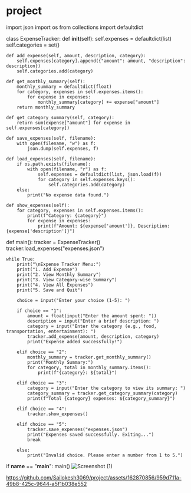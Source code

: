 # project
import json
import os
from collections import defaultdict

class ExpenseTracker:
    def __init__(self):
        self.expenses = defaultdict(list)
        self.categories = set()

    def add_expense(self, amount, description, category):
        self.expenses[category].append({"amount": amount, "description": description})
        self.categories.add(category)

    def get_monthly_summary(self):
        monthly_summary = defaultdict(float)
        for category, expenses in self.expenses.items():
            for expense in expenses:
                monthly_summary[category] += expense["amount"]
        return monthly_summary

    def get_category_summary(self, category):
        return sum(expense["amount"] for expense in self.expenses[category])

    def save_expenses(self, filename):
        with open(filename, "w") as f:
            json.dump(self.expenses, f)

    def load_expenses(self, filename):
        if os.path.exists(filename):
            with open(filename, "r") as f:
                self.expenses = defaultdict(list, json.load(f))
                for category in self.expenses.keys():
                    self.categories.add(category)
        else:
            print("No expense data found.")

    def show_expenses(self):
        for category, expenses in self.expenses.items():
            print(f"Category: {category}")
            for expense in expenses:
                print(f"Amount: ${expense['amount']}, Description: {expense['description']}")

def main():
    tracker = ExpenseTracker()
    tracker.load_expenses("expenses.json")

    while True:
        print("\nExpense Tracker Menu:")
        print("1. Add Expense")
        print("2. View Monthly Summary")
        print("3. View Category-wise Summary")
        print("4. View All Expenses")
        print("5. Save and Quit")

        choice = input("Enter your choice (1-5): ")

        if choice == "1":
            amount = float(input("Enter the amount spent: "))
            description = input("Enter a brief description: ")
            category = input("Enter the category (e.g., food, transportation, entertainment): ")
            tracker.add_expense(amount, description, category)
            print("Expense added successfully!")

        elif choice == "2":
            monthly_summary = tracker.get_monthly_summary()
            print("Monthly Summary:")
            for category, total in monthly_summary.items():
                print(f"{category}: ${total}")

        elif choice == "3":
            category = input("Enter the category to view its summary: ")
            category_summary = tracker.get_category_summary(category)
            print(f"Total {category} expenses: ${category_summary}")

        elif choice == "4":
            tracker.show_expenses()

        elif choice == "5":
            tracker.save_expenses("expenses.json")
            print("Expenses saved successfully. Exiting...")
            break

        else:
            print("Invalid choice. Please enter a number from 1 to 5.")

if __name__ == "__main__":
    main()
![Screenshot (1)](https://github.com/Sailokesh3069/project/assets/162870856/ea960431-a70a-42c3-9960-0f5a09c62d09)


https://github.com/Sailokesh3069/project/assets/162870856/959d711a-49b8-425c-9644-a5f1b038e552

